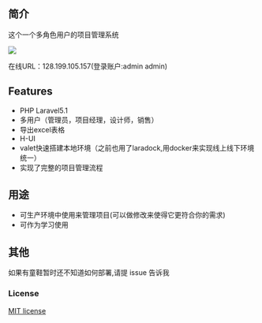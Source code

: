 ## 简介
这个一个多角色用户的项目管理系统

![](http://i2.buimg.com/4851/58a819af65fc4bf7.png)

在线URL：128.199.105.157(登录账户:admin admin)

##  Features

- PHP Laravel5.1
- 多用户（管理员，项目经理，设计师，销售）
- 导出excel表格
- H-UI
- valet快速搭建本地环境（之前也用了laradock,用docker来实现线上线下环境统一）
- 实现了完整的项目管理流程

## 用途

- 可生产环境中使用来管理项目(可以做修改来使得它更符合你的需求)
- 可作为学习使用

## 其他
如果有童鞋暂时还不知道如何部署,请提 issue 告诉我

### License
 [MIT license](http://opensource.org/licenses/MIT)
